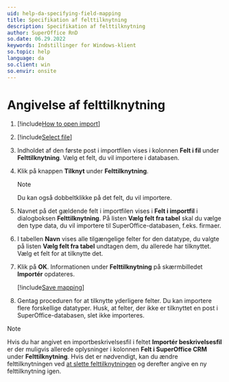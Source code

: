 ```yaml
---
uid: help-da-specifying-field-mapping
title: Specifikation af felttilknytning
description: Specifikation af felttilknytning
author: SuperOffice RnD
so.date: 06.29.2022
keywords: Indstillinger for Windows-klient
so.topic: help
language: da
so.client: win
so.envir: onsite
---
```


# Angivelse af felttilknytning

1. [!include[How to open import](includes/open-import.md)]

1. [!include[Select file](includes/step-select-file.md)]

1. Indholdet af den første post i importfilen vises i kolonnen **Felt i fil** under **Felttilknytning**. Vælg et felt, du vil importere i databasen.

1. Klik på knappen **Tilknyt** under **Felttilknytning**.

    > [!NOTE]
    > Du kan også dobbeltklikke på det felt, du vil importere.

1. Navnet på det gældende felt i importfilen vises i **Felt i importfil** i dialogboksen **Felttilknytning**. På listen **Vælg felt fra tabel** skal du vælge den type data, du vil importere til SuperOffice-databasen, f.eks. firmaer.

1. I tabellen **Navn** vises alle tilgængelige felter for den datatype, du valgte på listen **Vælg felt fra tabel** undtagen dem, du allerede har tilknyttet. Vælg et felt for at tilknytte det.

1. Klik på **OK**. Informationen under **Felttilknytning** på skærmbilledet **Importér** opdateres.

    [!include[Save mapping](includes/tip-save-mapping.md)]

1. Gentag proceduren for at tilknytte yderligere felter. Du kan importere flere forskellige datatyper. Husk, at felter, der ikke er tilknyttet en post i SuperOffice-databasen, slet ikke importeres.

> [!NOTE]
> Hvis du har angivet en importbeskrivelsesfil i feltet **Importér beskrivelsesfil** er der muligvis allerede oplysninger i kolonnen **Felt i SuperOffice CRM** under **Felttilknytning**. Hvis det er nødvendigt, kan du ændre felttilknytningen ved [at slette felttilknytningen][1] og derefter angive en ny felttilknytning igen.

<!-- Referenced links -->
[1]: deleting-field-mapping.md

<!-- Referenced images -->
